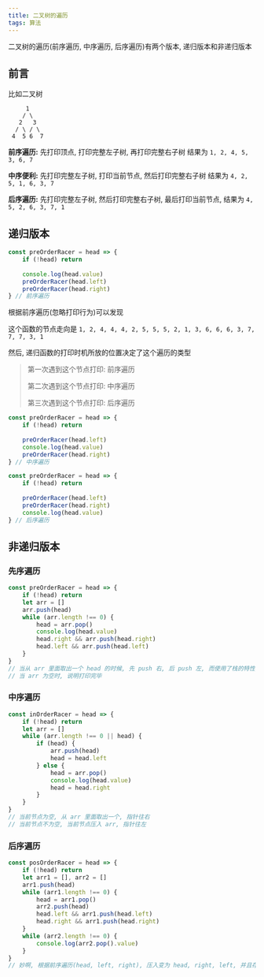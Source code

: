 ```yaml
---
title: 二叉树的遍历
tags: 算法
---
```


二叉树的遍历(前序遍历, 中序遍历, 后序遍历)有两个版本, 递归版本和非递归版本

## 前言

比如二叉树

```
	 1
    / \
   2   3
  / \ / \
 4  5 6  7
```

**前序遍历:** 先打印顶点, 打印完整左子树, 再打印完整右子树 结果为 `1, 2, 4, 5, 3, 6, 7  `

**中序便利:** 先打印完整左子树, 打印当前节点, 然后打印完整右子树 结果为 `4, 2, 5, 1, 6, 3, 7`

**后序遍历:** 先打印完整左子树, 然后打印完整右子树, 最后打印当前节点, 结果为 `4, 5, 2, 6, 3, 7, 1`



## 递归版本

```js
const preOrderRacer = head => {
    if (!head) return
    
    console.log(head.value)
    preOrderRacer(head.left)
    preOrderRacer(head.right)
} // 前序遍历
```

根据前序遍历(忽略打印行为)可以发现

这个函数的节点走向是 `1, 2, 4, 4, 4, 2, 5, 5, 5, 2, 1, 3, 6, 6, 6, 3, 7, 7, 7, 3, 1`

然后, 递归函数的打印时机所放的位置决定了这个遍历的类型

> 第一次遇到这个节点打印: 前序遍历
>
> 第二次遇到这个节点打印: 中序遍历
>
> 第三次遇到这个节点打印: 后序遍历

```js
const preOrderRacer = head => {
    if (!head) return
    
    preOrderRacer(head.left)
    console.log(head.value)
    preOrderRacer(head.right)
} // 中序遍历

const preOrderRacer = head => {
    if (!head) return
    
    preOrderRacer(head.left)
    preOrderRacer(head.right)
    console.log(head.value)
} // 后序遍历
```

## 非递归版本

### 先序遍历

```js
const preOrderRacer = head => {
    if (!head) return
    let arr = []
    arr.push(head)
    while (arr.length !== 0) {
        head = arr.pop()
        console.log(head.value)
        head.right && arr.push(head.right)
        head.left && arr.push(head.left)
    } 
}
// 当从 arr 里面取出一个 head 的时候, 先 push 右, 后 push 左, 而使用了栈的特性, 打印会先打印左, 后打印右
// 当 arr 为空时, 说明打印完毕
```



### 中序遍历

```js
const inOrderRacer = head => {
    if (!head) return
    let arr = []
    while (arr.length !== 0 || head) {
        if (head) {
            arr.push(head)
            head = head.left
        } else {
            head = arr.pop()
            console.log(head.value)
            head = head.right
        }
    }
}
// 当前节点为空, 从 arr 里面取出一个, 指针往右
// 当前节点不为空, 当前节点压入 arr, 指针往左
```



### 后序遍历

```js
const posOrderRacer = head => {
	if (!head) return
    let arr1 = [], arr2 = []
    arr1.push(head)
    while (arr1.length !== 0) {
        head = arr1.pop()
        arr2.push(head)
        head.left && arr1.push(head.left)
        head.right && arr1.push(head.right)
    }
    while (arr2.length !== 0) {
        console.log(arr2.pop().value)
    }
}
// 妙啊, 根据前序遍历(head, left, right), 压入变为 head, right, left, 并且存储在另一个栈中, 最后循环另一个栈打印即可
```

